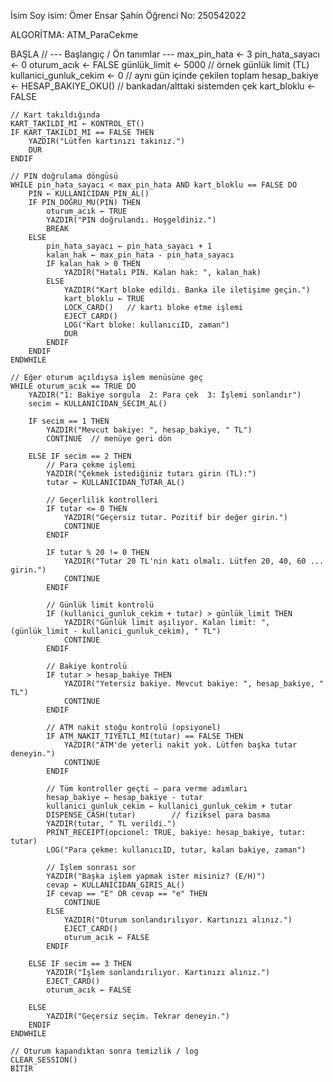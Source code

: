 İsim Soy isim: Ömer Ensar Şahin
Öğrenci No: 250542022

ALGORİTMA: ATM_ParaCekme

BAŞLA
    // --- Başlangıç / Ön tanımlar ---
    max_pin_hata ← 3
    pin_hata_sayacı ← 0
    oturum_acık ← FALSE
    günlük_limit ← 5000         // örnek günlük limit (TL)
    kullanici_gunluk_cekim ← 0  // aynı gün içinde çekilen toplam
    hesap_bakiye ← HESAP_BAKIYE_OKU()  // bankadan/alttaki sistemden çek
    kart_bloklu ← FALSE

    // Kart takıldığında
    KART_TAKILDI_MI ← KONTROL_ET()
    IF KART_TAKILDI_MI == FALSE THEN
        YAZDIR("Lütfen kartınızı takınız.")
        DUR
    ENDIF

    // PIN doğrulama döngüsü
    WHILE pin_hata_sayacı < max_pin_hata AND kart_bloklu == FALSE DO
        PIN ← KULLANICIDAN_PIN_AL()
        IF PIN_DOĞRU_MU(PIN) THEN
            oturum_acık ← TRUE
            YAZDIR("PIN doğrulandı. Hoşgeldiniz.")
            BREAK
        ELSE
            pin_hata_sayacı ← pin_hata_sayacı + 1
            kalan_hak ← max_pin_hata - pin_hata_sayacı
            IF kalan_hak > 0 THEN
                YAZDIR("Hatalı PIN. Kalan hak: ", kalan_hak)
            ELSE
                YAZDIR("Kart bloke edildi. Banka ile iletişime geçin.")
                kart_bloklu ← TRUE
                LOCK_CARD()   // kartı bloke etme işlemi
                EJECT_CARD()
                LOG("Kart bloke: kullanıcıID, zaman")
                DUR
            ENDIF
        ENDIF
    ENDWHILE

    // Eğer oturum açıldıysa işlem menüsüne geç
    WHILE oturum_acık == TRUE DO
        YAZDIR("1: Bakiye sorgula  2: Para çek  3: İşlemi sonlandır")
        secim ← KULLANICIDAN_SECIM_AL()

        IF secim == 1 THEN
            YAZDIR("Mevcut bakiye: ", hesap_bakiye, " TL")
            CONTINUE  // menüye geri dön

        ELSE IF secim == 2 THEN
            // Para çekme işlemi
            YAZDIR("Çekmek istediğiniz tutarı girin (TL):")
            tutar ← KULLANICIDAN_TUTAR_AL()

            // Geçerlilik kontrolleri
            IF tutar <= 0 THEN
                YAZDIR("Geçersiz tutar. Pozitif bir değer girin.")
                CONTINUE
            ENDIF

            IF tutar % 20 != 0 THEN
                YAZDIR("Tutar 20 TL'nin katı olmalı. Lütfen 20, 40, 60 ... girin.")
                CONTINUE
            ENDIF

            // Günlük limit kontrolü
            IF (kullanici_gunluk_cekim + tutar) > günlük_limit THEN
                YAZDIR("Günlük limit aşılıyor. Kalan limit: ", (günlük_limit - kullanici_gunluk_cekim), " TL")
                CONTINUE
            ENDIF

            // Bakiye kontrolü
            IF tutar > hesap_bakiye THEN
                YAZDIR("Yetersiz bakiye. Mevcut bakiye: ", hesap_bakiye, " TL")
                CONTINUE
            ENDIF

            // ATM nakit stoğu kontrolü (opsiyonel)
            IF ATM_NAKIT_TIYETLI_MI(tutar) == FALSE THEN
                YAZDIR("ATM'de yeterli nakit yok. Lütfen başka tutar deneyin.")
                CONTINUE
            ENDIF

            // Tüm kontroller geçti — para verme adımları
            hesap_bakiye ← hesap_bakiye - tutar
            kullanici_gunluk_cekim ← kullanici_gunluk_cekim + tutar
            DISPENSE_CASH(tutar)        // fiziksel para basma
            YAZDIR(tutar, " TL verildi.")
            PRINT_RECEIPT(opcionel: TRUE, bakiye: hesap_bakiye, tutar: tutar)
            LOG("Para çekme: kullanıcıID, tutar, kalan bakiye, zaman")

            // İşlem sonrası sor
            YAZDIR("Başka işlem yapmak ister misiniz? (E/H)")
            cevap ← KULLANICIDAN_GIRIS_AL()
            IF cevap == "E" OR cevap == "e" THEN
                CONTINUE
            ELSE
                YAZDIR("Oturum sonlandırılıyor. Kartınızı alınız.")
                EJECT_CARD()
                oturum_acık ← FALSE
            ENDIF

        ELSE IF secim == 3 THEN
            YAZDIR("İşlem sonlandırılıyor. Kartınızı alınız.")
            EJECT_CARD()
            oturum_acık ← FALSE

        ELSE
            YAZDIR("Geçersiz seçim. Tekrar deneyin.")
        ENDIF
    ENDWHILE

    // Oturum kapandıktan sonra temizlik / log
    CLEAR_SESSION()
    BİTİR

